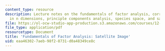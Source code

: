 ```yaml
---
content_type: resource
description: Lecture notes on the fundamentals of factor analysis, correlation, correlation
  in n dimensions, principle components analysis, species space, and sample space.
file: https://ol-ocw-studio-app-production.s3.amazonaws.com/courses/12-740-paleoceanography-spring-2008/eaa463027aeb98f28731d0a48349ce8c_lec04b.pdf
file_type: application/pdf
resourcetype: Document
title: 'Fundamentals of Factor Analysis: Satellite Image'
uid: eaa46302-7aeb-98f2-8731-d0a48349ce8c
---
```

